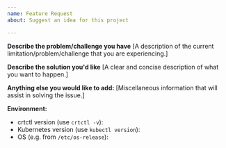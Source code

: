 ```yaml
---
name: Feature Request
about: Suggest an idea for this project

---
```


**Describe the problem/challenge you have**
[A description of the current limitation/problem/challenge that you are experiencing.]


**Describe the solution you'd like**
[A clear and concise description of what you want to happen.]


**Anything else you would like to add:**
[Miscellaneous information that will assist in solving the issue.]


**Environment:**

- crtctl version (use `crtctl -v`):
- Kubernetes version (use `kubectl version`):
- OS (e.g. from `/etc/os-release`):
